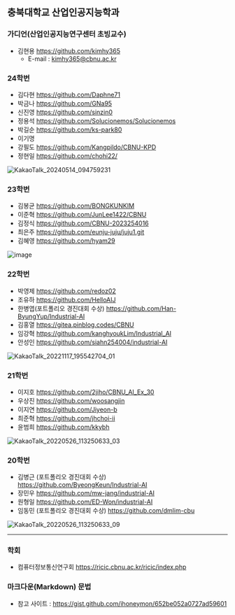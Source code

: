 ## 충북대학교 산업인공지능학과 
### 가디언(산업인공지능연구센터 초빙교수)
- 김현용 https://github.com/kimhy365
  - E-mail : kimhy365@cbnu.ac.kr

### 24학번
- 김다현 https://github.com/Daphne71
- 박금나 https://github.com/GNa95
- 신진영 https://github.com/sinzin0
- 정용석 https://github.com/Solucionemos/Solucionemos
- 박길순 https://github.com/ks-park80
- 이기명
- 강필도 https://github.com/Kangpildo/CBNU-KPD
- 정현일 https://github.com/chohi22/

![KakaoTalk_20240514_094759231](https://github.com/kimhy365/CBNU_IndAI/assets/79577623/27c58949-7d71-41fa-a0fd-ca13c6d04edc)
    
### 23학번
- 김봉균 https://github.com/BONGKUNKIM
- 이준혁 https://github.com/JunLee1422/CBNU
- 김정식 https://github.com/CBNU-2023254016
- 최은주 https://github.com/eunju-juju/juju1.git
- 김혜영 https://github.com/hyam29 

![image](https://github.com/kimhy365/CBNU_IndAI/assets/79577623/98784019-dc6f-4878-abea-ed44a604fccb)
  
### 22학번
- 박영제 https://github.com/redoz02
- 조유하 https://github.com/HelloAIJ
- 한병엽(포트폴리오 경진대회 수상) https://github.com/Han-ByungYup/Industrial-AI
- 김홍열 https://gitea.pinblog.codes/CBNU
- 임강혁 https://github.com/kanghyoukLim/Industrial_AI
- 안성인 https://github.com/siahn254004/industrial-AI

![KakaoTalk_20221117_195542704_01](https://user-images.githubusercontent.com/79577623/202601828-d8dc149c-10b6-4606-8468-a4bed75dc263.jpg)

### 21학번
- 이지호 https://github.com/2jiho/CBNU_AI_Ex_30
- 우상진 https://github.com/woosangjin 
- 이지연 https://github.com/Jiyeon-b 
- 최준혁 https://github.com/jhchoi-ii
- 윤범희 https://github.com/kkybh

![KakaoTalk_20220526_113250633_03](https://user-images.githubusercontent.com/79577623/178652042-9852ae12-5b1f-47f8-a026-427a13748382.jpg)

### 20학번
- 김병근 (포트폴리오 경진대회 수상) https://github.com/ByeongKeun/Industrial-AI
- 장민우 https://github.com/mw-jang/industrial-AI
- 원형일 https://github.com/ED-Won/industrial-AI 
- 임동민 (포트폴리오 경진대회 수상) https://github.com/dmlim-cbu

![KakaoTalk_20220526_113250633_09](https://user-images.githubusercontent.com/79577623/178652183-7f4004db-3767-4f86-b5f8-de291f85608c.jpg)

----------
### 학회
- 컴퓨터정보통신연구회 https://ricic.cbnu.ac.kr/ricic/index.php

### 마크다운(Markdown) 문법
- 참고 사이트 : https://gist.github.com/ihoneymon/652be052a0727ad59601

